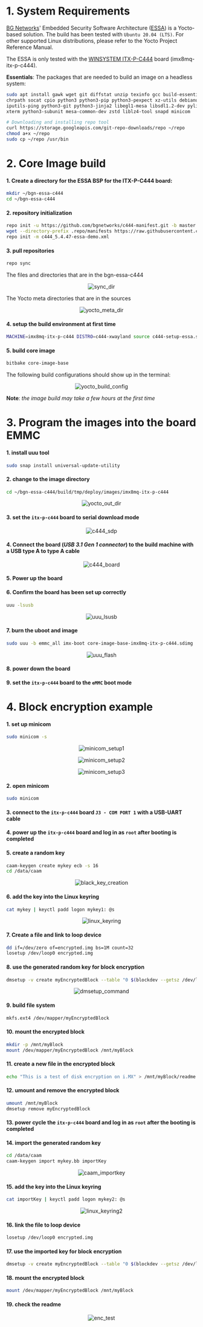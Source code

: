 ﻿# 1. System Requirements

[BG Networks](https://bgnet.works/)' Embedded Security Software Architecture ([ESSA](https://bgnet.works/security-automation-tools-overview/embedded-security-software-architecture/)) is a Yocto-based solution. The build has been tested with `Ubuntu 20.04 (LTS)`. For other supported Linux distributions, please refer to the Yocto Project Reference Manual.

The ESSA is only tested with the [WINSYSTEM ITX-P-C444](https://www.winsystems.com/product/itx-p-c444/) board (imx8mq-itx-p-c444).

**Essentials**: The packages that are needed to build an image on a headless system:

```bash
sudo apt install gawk wget git diffstat unzip texinfo gcc build-essential \
chrpath socat cpio python3 python3-pip python3-pexpect xz-utils debianutils \
iputils-ping python3-git python3-jinja2 libegl1-mesa libsdl1.2-dev pylint3 \
xterm python3-subunit mesa-common-dev zstd liblz4-tool snapd minicom

# Downloading and installing repo tool
curl https://storage.googleapis.com/git-repo-downloads/repo ~/repo
chmod a+x ~/repo
sudo cp ~/repo /usr/bin
```

# 2. Core Image build

#### 1. Create a directory for the ESSA BSP for the ITX-P-C444 board:

```bash
mkdir ~/bgn-essa-c444
cd ~/bgn-essa-c444
```

#### 2. repository initialization

```bash
repo init -u https://github.com/bgnetworks/c444-manifest.git -b master -m itx-p-c444_5.4.47.xml
wget --directory-prefix .repo/manifests https://raw.githubusercontent.com/bgnetworks/meta-bgn-essa/zeus-w-caam/meta-mender-c444/scripts/c444_5.4.47-essa-demo.xml
repo init -m c444_5.4.47-essa-demo.xml
```

#### 3. pull repositories

```bash
repo sync
```

The files and directories that are in the bgn-essa-c444

<p align="center">
    <img src="assets/sync_dir.png" alt="sync_dir" />
</p>

The Yocto meta directories that are in the sources

<p align="center">
    <img src="assets/yocto_meta_dir.png" alt="yocto_meta_dir" />
</p>

#### 4. setup the build environment at first time

```bash
MACHINE=imx8mq-itx-p-c444 DISTRO=c444-xwayland source c444-setup-essa.sh -b build
```

#### 5. build core image

```bash
bitbake core-image-base
```

The following build configurations should show up in the terminal:

<p align="center">
    <img src="assets/yocto_build_config.png" alt="yocto_build_config" />
</p>

**Note**: _the image build may take a few hours at the first time_

# 3. Program the images into the board EMMC

#### 1. install uuu tool

```bash
sudo snap install universal-update-utility
```

#### 2. change to the image directory

```bash
cd ~/bgn-essa-c444/build/tmp/deploy/images/imx8mq-itx-p-c444
```

<p align="center">
    <img src="assets/yocto_out_dir.png" alt="yocto_out_dir" />
</p>

#### 3. set the `itx-p-c444` board to serial download mode

<p align="center">
    <img src="assets/c444_sdp.png" alt="c444_sdp" />
</p>

#### 4. Connect the board (_USB 3.1 Gen 1 connector_) to the build machine with a **USB type A to type A cable**

<p align="center">
    <img src="assets/c444_board.png" alt="c444_board" />
</p>

#### 5. Power up the board

#### 6. Confirm the board has been set up correctly

```bash
uuu -lsusb
```

<p align="center">
    <img src="assets/uuu_lsusb.png" alt="uuu_lsusb" />
</p>

#### 7. burn the uboot and image

```bash
sudo uuu -b emmc_all imx-boot core-image-base-imx8mq-itx-p-c444.sdimg
```

<p align="center">
    <img src="assets/uuu_flash.png" alt="uuu_flash" />
</p>

#### 8. power down the board

#### 9. set the `itx-p-c444` board to the `eMMC` boot mode

# 4. Block encryption example

#### 1. set up minicom

```bash
sudo minicom -s
```

<p align="center">
    <img src="assets/minicom_setup1.png" alt="minicom_setup1" />
</p>

<p align="center">
    <img src="assets/minicom_setup2.png" alt="minicom_setup2" />
</p>

<p align="center">
    <img src="assets/minicom_setup3.png" alt="minicom_setup3" />
</p>

#### 2. open minicom

```bash
sudo minicom
```

#### 3. connect to the `itx-p-c444` board `J3 - COM PORT 1` with a USB-UART cable

#### 4. power up the `itx-p-c444` board and log in as `root` after booting is completed

#### 5. create a random key

```bash
caam-keygen create mykey ecb -s 16
cd /data/caam
```

<p align="center">
    <img src="assets/black_key_creation.png" alt="black_key_creation" />
</p>

#### 6. add the key into the Linux keyring

```bash
cat mykey | keyctl padd logon mykey1: @s
```

<p align="center">
    <img src="assets/linux_keyring.png" alt="linux_keyring" />
</p>

#### 7. Create a file and link to loop device

```bash
dd if=/dev/zero of=encrypted.img bs=1M count=32
losetup /dev/loop0 encrypted.img
```

#### 8. use the generated random key for block encryption

```bash
dmsetup -v create myEncryptedBlock --table "0 $(blockdev --getsz /dev/loop0) crypt capi:tk(cbc(aes))-plain:36:logon:mykey1: 0 /dev/loop0 0 1 sector_size:512"
```

<p align="center">
    <img src="assets/dmsetup_command.png" alt="dmsetup_command" />
</p>

#### 9. build file system

```bash
mkfs.ext4 /dev/mapper/myEncryptedBlock
```

#### 10. mount the encrypted block

```bash
mkdir -p /mnt/myBlock
mount /dev/mapper/myEncryptedBlock /mnt/myBlock
```

#### 11. create a new file in the encrypted block

```bash
echo "This is a test of disk encryption on i.MX" > /mnt/myBlock/readme.txt
```

#### 12. umount and remove the encrypted block

```bash
umount /mnt/myBlock
dmsetup remove myEncryptedBlock
```

#### 13. power cycle the `itx-p-c444` board and log in as `root` after the booting is completed

#### 14. import the generated random key

```bash
cd /data/caam
caam-keygen import mykey.bb importKey
```

<p align="center">
    <img src="assets/caam_importkey.png" alt="caam_importkey" />
</p>

#### 15. add the key into the Linux keyring

```bash
cat importKey | keyctl padd logon mykey2: @s
```

<p align="center">
    <img src="assets/linux_keyring2.png" alt="linux_keyring2" />
</p>

#### 16. link the file to loop device

```bash
losetup /dev/loop0 encrypted.img
```

#### 17. use the imported key for block encryption

```bash
dmsetup -v create myEncryptedBlock --table "0 $(blockdev --getsz /dev/loop0) crypt capi:tk(cbc(aes))-plain:36:logon:mykey2: 0 /dev/loop0 0 1 sector_size:512"
```

#### 18. mount the encrypted block

```bash
mount /dev/mapper/myEncryptedBlock /mnt/myBlock
```

#### 19. check the readme

<p align="center">
    <img src="assets/enc_test.png" alt="enc_test" />
</p>
